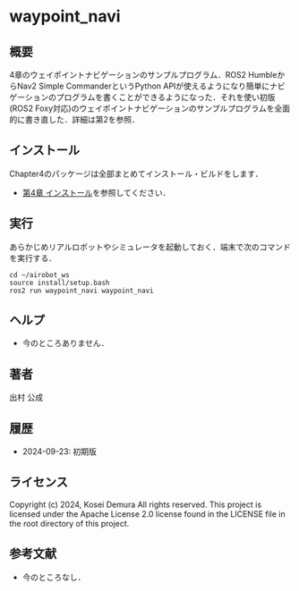 # waypoint_navi
## 概要
4章のウェイポイントナビゲーションのサンプルプログラム．ROS2 HumbleからNav2 Simple CommanderというPython APIが使えるようになり簡単にナビゲーションのプログラムを書くことができるようになった．それを使い初版(ROS2 Foxy対応)のウェイポイントナビゲーションのサンプルプログラムを全面的に書き直した．詳細は第2を参照．

## インストール
Chapter4のパッケージは全部まとめてインストール・ビルドをします．
- [第4章 インストール](https://github.com/AI-Robot-Book/chapter4)を参照してください．


## 実行
あらかじめリアルロボットやシミュレータを起動しておく．端末で次のコマンドを実行する．
```
cd ~/airobot_ws
source install/setup.bash
ros2 run waypoint_navi waypoint_navi
```

## ヘルプ
- 今のところありません．
　　
## 著者
出村 公成

## 履歴
- 2024-09-23: 初期版

## ライセンス
Copyright (c) 2024, Kosei Demura All rights reserved. This project is licensed under the Apache License 2.0 license found in the LICENSE file in the root directory of this project.


## 参考文献
- 今のところなし．
